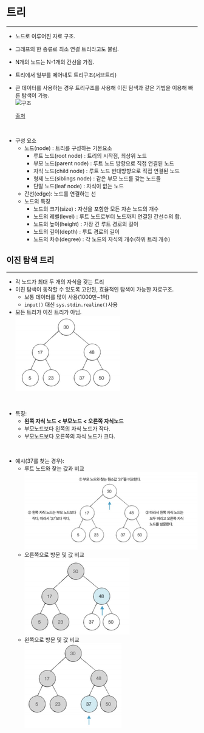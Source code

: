 # 트리
---
* 노드로 이루어진 자료 구조.  
* 그래프의 한 종류로 최소 연결 트리라고도 불림.
* N개의 노드는 N-1개의 간선을 가짐.
* 트리에서 일부를 떼어내도 트리구조(서브트리)
* 큰 데이터를 사용하는 경우 트리구조를 사용해 이진 탐색과 같은 기법을 이용해 빠른 탐색이 가능.  
    ![구조](https://i.namu.wiki/i/1dQbbpzctKPzgMo8m7Xso_82noSaMgWqK2sKeRzMEGdrHnNIUrW2M2a-lsUtw0fjIdrel0Ma1a3rMhmDIypM47SkprypOhlye49TkIqHyYM5PtbBS28gYNy5J2t3dyXtM24pLMiEHa6Oil3avzXFaAaW3mKorFlxZ2hZhupGK5M.webp)  

    [출처](https://namu.wiki/w/%ED%8A%B8%EB%A6%AC(%EA%B7%B8%EB%9E%98%ED%94%84))

</br>

* 구성 요소
    * 노드(node) : 트리를 구성하는 기본요소
        * 루트 노드(root node) : 트리의 시작점, 최상위 노드
        * 부모 노드(parent node) : 루트 노드 방향으로 직접 연결된 노드
        * 자식 노드(child node) : 루트 노드 반대방향으로 직접 연결된 노드
        * 형제 노드(siblings node) : 같은 부모 노드를 갖는 노드들
        * 단말 노드(leaf node) : 자식이 없는 노드
    * 간선(edge): 노드를 연결하는 선
    * 노드의 특징
        * 노드의 크기(size) : 자신을 포함한 모든 자손 노드의 개수
        * 노드의 레벨(level) : 루트 노드로부터 노드까지 연결된 간선수의 합.
        * 노드의 높이(height) : 가장 긴 루트 경로의 길이
        * 노드의 깊이(depth) : 루트 경로의 길이
        * 노드의 차수(degree) : 각 노드의 자식의 개수(하위 트리 개수)



## 이진 탐색 트리
---
* 각 노드가 최대 두 개의 자식을 갖는 트리
* 이진 탐색이 동작할 수 있도록 고안된, 효율적인 탐색이 가능한 자료구조.
    * 보통 데이터를 많이 사용(1000만~1억)
    * `input()` 대신 `sys.stdin.realine()`사용
* 모든 트리가 이진 트리가 아님.  
![Alt text](../image/binarytree.png)

</br>

* 특징:
    * **왼쪽 자식 노드 < 부모노드 < 오른쪽 자식노드**
    * 부모노드보다 왼쪽의 자식 노드가 작다.
    * 부모노드보다 오른쪽의 자식 노드가 크다.

</br>

* 예시(37를 찾는 경우):
    * 루트 노드와 찾는 값과 비교  
    ![Alt text](../image/binarytree_search1.png)
    * 오른쪽으로 방문 및 값 비교  
    ![Alt text](../image/binarytree_search2.png)
    * 왼쪽으로 방문 및 값 비교  
    ![Alt text](../image/binarytree_search3.png)
